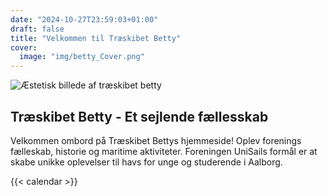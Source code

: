 ```yaml
---
date: "2024-10-27T23:59:03+01:00"
draft: false
title: "Velkommen til Træskibet Betty"
cover:
  image: "img/betty_Cover.png"
---
```

![Æstetisk billede af træskibet betty](/img/betty_Cover.png)

## Træskibet Betty - Et sejlende fællesskab

Velkommen ombord på Træskibet Bettys hjemmeside! Oplev forenings fælleskab, historie og maritime aktiviteter. Foreningen UniSails formål er at skabe unikke oplevelser til havs for unge og studerende i Aalborg.

<!-- {{< motivu >}} -->

{{< calendar >}}
